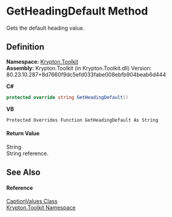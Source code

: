 # GetHeadingDefault Method


Gets the default heading value.



## Definition
**Namespace:** <a href="79d2eac2-21f4-54ff-7552-b20c33c30600.md">Krypton.Toolkit</a>  
**Assembly:** Krypton.Toolkit (in Krypton.Toolkit.dll) Version: 80.23.10.287+8d7660f9dc5efd033fabe008ebfb904beab6d444

**C#**
``` C#
protected override string GetHeadingDefault()
```
**VB**
``` VB
Protected Overrides Function GetHeadingDefault As String
```



#### Return Value
String  
String reference.

## See Also


#### Reference
<a href="8d5f34db-fa35-cbe2-f777-8f8c374ebe1f.md">CaptionValues Class</a>  
<a href="79d2eac2-21f4-54ff-7552-b20c33c30600.md">Krypton.Toolkit Namespace</a>  
